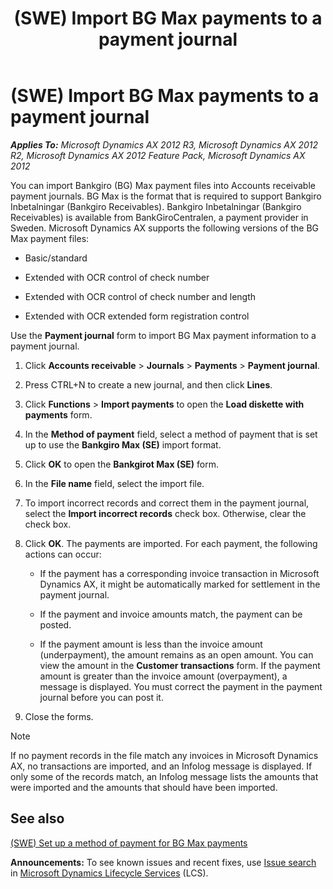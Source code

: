 ﻿---
title: (SWE) Import BG Max payments to a payment journal
TOCTitle: (SWE) Import BG Max payments to a payment journal
ms:assetid: 0887d0e1-7094-46c8-94ec-63abc57eec8c
ms:mtpsurl: https://technet.microsoft.com/en-us/library/Gg230692(v=AX.60)
ms:contentKeyID: 36055973
ms.date: 04/18/2014
mtps_version: v=AX.60
---

# (SWE) Import BG Max payments to a payment journal 


_**Applies To:** Microsoft Dynamics AX 2012 R3, Microsoft Dynamics AX 2012 R2, Microsoft Dynamics AX 2012 Feature Pack, Microsoft Dynamics AX 2012_

You can import Bankgiro (BG) Max payment files into Accounts receivable payment journals. BG Max is the format that is required to support Bankgiro Inbetalningar (Bankgiro Receivables). Bankgiro Inbetalningar (Bankgiro Receivables) is available from BankGiroCentralen, a payment provider in Sweden. Microsoft Dynamics AX supports the following versions of the BG Max payment files:

  - Basic/standard

  - Extended with OCR control of check number

  - Extended with OCR control of check number and length

  - Extended with OCR extended form registration control

Use the **Payment journal** form to import BG Max payment information to a payment journal.

1.  Click **Accounts receivable** \> **Journals** \> **Payments** \> **Payment journal**.

2.  Press CTRL+N to create a new journal, and then click **Lines**.

3.  Click **Functions** \> **Import payments** to open the **Load diskette with payments** form.

4.  In the **Method of payment** field, select a method of payment that is set up to use the **Bankgiro Max (SE)** import format.

5.  Click **OK** to open the **Bankgirot Max (SE)** form.

6.  In the **File name** field, select the import file.

7.  To import incorrect records and correct them in the payment journal, select the **Import incorrect records** check box. Otherwise, clear the check box.

8.  Click **OK**. The payments are imported. For each payment, the following actions can occur:
    
      - If the payment has a corresponding invoice transaction in Microsoft Dynamics AX, it might be automatically marked for settlement in the payment journal.
    
      - If the payment and invoice amounts match, the payment can be posted.
    
      - If the payment amount is less than the invoice amount (underpayment), the amount remains as an open amount. You can view the amount in the **Customer transactions** form. If the payment amount is greater than the invoice amount (overpayment), a message is displayed. You must correct the payment in the payment journal before you can post it.

9.  Close the forms.


> [!NOTE]
> <P>If no payment records in the file match any invoices in Microsoft Dynamics AX, no transactions are imported, and an Infolog message is displayed. If only some of the records match, an Infolog message lists the amounts that were imported and the amounts that should have been imported.</P>



## See also

[(SWE) Set up a method of payment for BG Max payments](swe-set-up-a-method-of-payment-for-bg-max-payments.md)

  
**Announcements:** To see known issues and recent fixes, use [Issue search](http://go.microsoft.com/fwlink/?linkid=389258) in [Microsoft Dynamics Lifecycle Services](http://go.microsoft.com/fwlink/?linkid=306505) (LCS).

